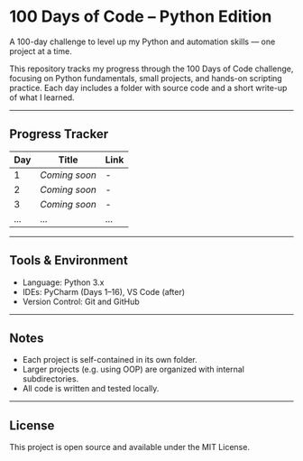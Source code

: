 # 100 Days of Code – Python Edition

A 100-day challenge to level up my Python and automation skills — one project at a time.

This repository tracks my progress through the 100 Days of Code challenge, focusing on Python fundamentals, small projects, and hands-on scripting practice. Each day includes a folder with source code and a short write-up of what I learned.

---

## Progress Tracker

| Day | Title | Link |
|-----|-------|------|
| 1   | _Coming soon_ | - |
| 2   | _Coming soon_ | - |
| 3   | _Coming soon_ | - |
| ... | ... | ... |

---

## Tools & Environment

- Language: Python 3.x
- IDEs: PyCharm (Days 1–16), VS Code (after)
- Version Control: Git and GitHub

---

## Notes

- Each project is self-contained in its own folder.
- Larger projects (e.g. using OOP) are organized with internal subdirectories.
- All code is written and tested locally.

---

## License

This project is open source and available under the MIT License.
